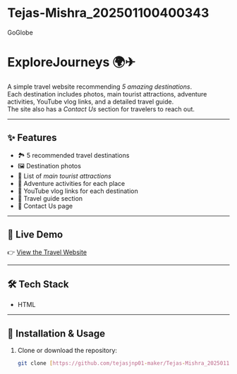 # Tejas-Mishra_202501100400343
GoGlobe
# ExploreJourneys 🌍✈

A simple travel website recommending *5 amazing destinations*.  
Each destination includes photos, main tourist attractions, adventure activities, YouTube vlog links, and a detailed travel guide.  
The site also has a *Contact Us* section for travelers to reach out.

---

## ✨ Features
- 🏞 5 recommended travel destinations  
- 🖼 Destination photos  
- 📍 List of *main tourist attractions*  
- 🧗 Adventure activities for each place  
- 🎥 YouTube vlog links for each destination  
- 📖 Travel guide section  
- 📩 Contact Us page  

---

## 🚀 Live Demo
👉 [View the Travel Website](https://tejasjnp01-maker.github.io/Tejas-Mishra_202501100400343/)

---

## 🛠 Tech Stack
- HTML  
---

## 📂 Installation & Usage
1. Clone or download the repository:  
   ```bash
   git clone [https://github.com/tejasjnp01-maker/Tejas-Mishra_202501100400343]
